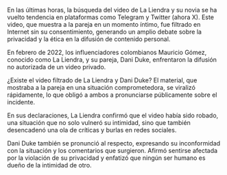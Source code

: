 En las últimas horas, la búsqueda del video de La Liendra y su novia se ha vuelto tendencia en plataformas como Telegram y Twitter (ahora X). Este video, que muestra a la pareja en un momento íntimo, fue filtrado en Internet sin su consentimiento, generando un amplio debate sobre la privacidad y la ética en la difusión de contenido personal.

En febrero de 2022, los influenciadores colombianos Mauricio Gómez, conocido como La Liendra, y su pareja, Dani Duke, enfrentaron la difusión no autorizada de un video privado.


¿Existe el video filtrado de La Liendra y Dani Duke?
El material, que mostraba a la pareja en una situación comprometedora, se viralizó rápidamente, lo que obligó a ambos a pronunciarse públicamente sobre el incidente.

En sus declaraciones, La Liendra confirmó que el video había sido robado, una situación que no solo vulneró su intimidad, sino que también desencadenó una ola de críticas y burlas en redes sociales.

Dani Duke también se pronunció al respecto, expresando su inconformidad con la situación y los comentarios que surgieron. Afirmó sentirse afectada por la violación de su privacidad y enfatizó que ningún ser humano es dueño de la intimidad de otro.
